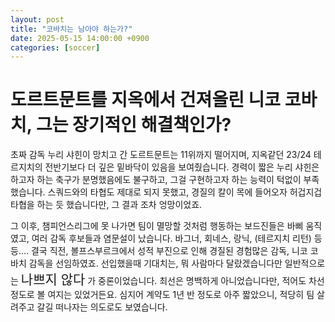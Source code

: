 ```yaml
---
layout: post
title: "코바치는 남아야 하는가?"
date: 2025-05-15 14:00:00 +0900
categories: [soccer]
---
```

# 도르트문트를 지옥에서 건져올린 니코 코바치, 그는 장기적인 해결책인가?

초짜 감독 누리 샤힌이 망치고 간 도르트문트는 11위까지 떨어지며, 지옥같던 23/24 테르지치의 전반기보다 더 깊은 밑바닥이 있음을 보여줬습니다. 경력이 짧은 누리 샤힌은 하고자 하는 축구가 분명했음에도 불구하고, 그걸 구현하고자 하는 능력이 턱없이 부족했습니다. 스쿼드와의 타협도 제대로 되지 못했고, 경질의 칼이 목에 들어오자 허겁지겁 타협을 하는 듯 했습니다만, 그 결과 조차 엉망이었죠. 

그 이후, 챔피언스리그에 못 나가면 팀이 멸망할 것처럼 행동하는 보드진들은 바삐 움직였고, 여러 감독 후보들과 염문설이 났습니다. 바그너, 회네스, 랑닉, (테르지치 리턴) 등등.... 
결국 직전, 볼프스부르크에서 성적 부진으로 인해 경질된 경험많은 감독, 니코 코바치 감독을 선임하였죠.
선입했을때 기대치는, 뭐 사람마다 달랐겠습니다만 일반적으로는 <span style="font-size: 1.5em;">나쁘지 않다</span>   가 중론이었습니다. 최선은 명백하게 아니었습니다만, 적어도 차선 정도로 볼 여지는 있었거든요. 심지어 계약도 1년 반 정도로 아주 짧았으니, 적당히 팀 살려주고 갈길 떠나자는 의도로도 보였습니다. 
